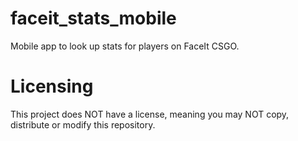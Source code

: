 # faceit_stats_mobile

Mobile app to look up stats for players on FaceIt CSGO.

# Licensing
This project does NOT have a license, meaning you may NOT copy, distribute or modify this repository.
